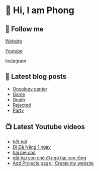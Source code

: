 # 👋 Hi, I am Phong

## 🔗 Follow me

[Website](https://phongever.xyz "Website")

[Youtube](https://www.youtube.com/@phongever "Youtube")

[Instagram](https://www.instagram.com/phongever "Instagram")

## 📝 Latest blog posts

<!-- BLOG-POST-LIST:START -->
- [Oncology center](https://phongever.xyz/blog/oncology-center/)
- [Game](https://phongever.xyz/blog/game/)
- [Death](https://phongever.xyz/blog/death/)
- [Rejected](https://phongever.xyz/blog/rejected-1/)
- [Party](https://phongever.xyz/blog/party/)
<!-- BLOG-POST-LIST:END -->

## 📺 Latest Youtube videos

<!-- YOUTUBE-VIDEO-LIST:START -->
- [hết hơi](https://www.youtube.com/watch?v=Iz2uM7V4XHM)
- [Đi Đà Nẵng 1 ngày](https://www.youtube.com/watch?v=WB6lnUD6ncg)
- [hai mẹ con](https://www.youtube.com/watch?v=06TigPu9Sjk)
- [dắt hai con chó đi ngó hai con rồng](https://www.youtube.com/watch?v=K2SQ69C_BkI)
- [Add Projects page | Create my website](https://www.youtube.com/watch?v=iB5EPES5H6o)
<!-- YOUTUBE-VIDEO-LIST:END -->
